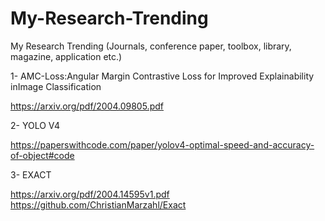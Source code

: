 # My-Research-Trending
My Research Trending (Journals, conference paper, toolbox, library, magazine, application etc.)

1- AMC-Loss:Angular Margin Contrastive Loss for Improved Explainability inImage Classification

https://arxiv.org/pdf/2004.09805.pdf

2- YOLO V4

https://paperswithcode.com/paper/yolov4-optimal-speed-and-accuracy-of-object#code

3- EXACT

https://arxiv.org/pdf/2004.14595v1.pdf
https://github.com/ChristianMarzahl/Exact

